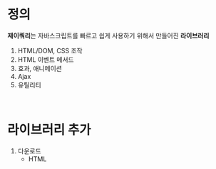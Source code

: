 <h1>정의</h1>

<b>제이쿼리</b>는 자바스크립트를 빠르고 쉽게 사용하기 위해서 만들어진 <b>라이브러리</b>

<ol>
 <li>HTML/DOM, CSS 조작</li>
 <li>HTML 이벤트 메서드</li>
 <li>효과, 애니메이션</li>
 <li>Ajax</li>
 <li>유틸리티</li>
</ol>

<br>

<h1>라이브러리 추가</h1>

<ol>
 <li>
  다운로드
  <ul>
   <li>HTML <script> 태그 안에 파일을 추가</li>
   <li>제이쿼리를 사용할 페이지와 같은 디렉토리에 추가</li>
  </ul>
 </li>
 <li>
  jQuery CDN
  <ul><li>CDN에서 제이쿼리를 다운받지 않고 추가</li></ul>
 </li>
</ol>

<br>

<h1>문법</h1>

제이쿼리 문법은 <b>HTML 요소</b>를 선택하고 요소에 <b>행위(action)</b>를 수행하도록 맞춤 설계
<ol>
  <li>
    기본 구문: <b><i>$(선택자).행위()</i></b>
    <ul>
     <li>'$'는 제이쿼리를 정의하고 접근</li>
     <li>'선택자'는 HTML 요소를 검색</li>
     <li>'행위'는 HTML 요소에 수행</li>     
    </ul>
 </li>
</ol>

<br>

<h1>문서 준비 이벤트</h1>

모든 제이쿼리 메서드는 문서 준비 이벤트에 위치하는데 이는 <b>문서가 로딩 완료전에 제이쿼리 코드가 실행되는 것을 방지하기 위해서이다</b>.

<ol>
 <li>$(document).ready(function() 제이쿼리 메서드 {});</li> 
 <li>$(function() 제이쿼리 메서드 {});</li>
</ol>

```jsp
<%@ page language="java" contentType="text/html; charset=UTF-8"
    pageEncoding="UTF-8"%>
<!DOCTYPE html PUBLIC "-//W3C//DTD HTML 4.01 Transitional//EN" "http://www.w3.org/TR/html4/loose.dtd">
<html>
<head>
<meta http-equiv="Content-Type" content="text/html; charset=UTF-8">
<title>Insert title here</title>
    <!--jQuery 라이브러리 추가-->    
    <script src="../js/jquery-3.6.0.js"></script>
    
    <!--jQuery 사용-->
    <script type="text/javascript">
        $(document).ready(function(){
            alert('제이쿼리 실행1');
        });

        // 간단해서 가장 많이 사용
        $(function(){ 
            alert('제이쿼리 실행2');
        });
        
        // jQuery 함수를 $에 매핑
        jQuery(document).ready(function(){
            alert('제이쿼리 실행3');
        });
        
        jQuery(function(){
            alert("제이쿼리 실행4");
        })
    </script></head>
<body>
</body>
</html>
```

